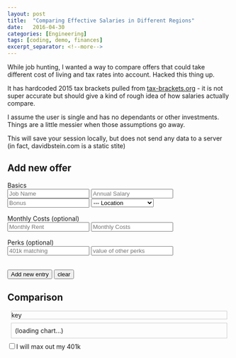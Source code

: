 ```yaml
---
layout: post
title:  "Comparing Effective Salaries in Different Regions"
date:   2016-04-30
categories: [Engineering]
tags: [coding, demo, finances]
excerpt_separator: <!--more-->
---
```


While job hunting, I wanted a way to compare offers that could take different cost of living and tax rates into account.
Hacked this thing up.
<!--more-->
It has hardcoded 2015 tax brackets pulled from <a href="http://www.tax-brackets.org">tax-brackets.org</a> - it is not super accurate but should give a kind of rough idea of how salaries actually compare.

I assume the user is single and has no dependants or other investments. Things are a little messier when those assumptions go away.

This will save your session locally, but does not send any data to a server (in fact, davidbstein.com is a static stite)
    
<script type="text/javascript" charset="utf-8" src="/static/external/jquery.js"></script>

<script>

  window.onload = (function(){
    $("#the-chart").html("");

    var FEDERAL_BRACKETS = [
      [0, .1],
      [9225, .15],
      [37450, .25],
      [90750, .28],
      [189300, .33],
      [411500, .35],
      [413200, .396]
    ];
    // see tax_chart.json
    var STATE_BRACKETS = {
    "Alabama":[[0,0.02],[500,0.04],[3000,0.06]],
    "Alaska":[[0,0]],
    "Arizona":[[0,0.0259],[10000,0.0288],[25000,0.0336],[50000,0.0424],[150000,0.0454]],
    "Arkansas":[[0,0.01],[3900,0.025],[7800,0.035],[11700,0.045],[19600,0.06],[32600,0.07]],
    "California":[[0,0.01],[7124,0.02],[16890,0.04],[26657,0.06],[37005,0.08],[46766,0.093],[1000000,0.103]],
    "Colorado":[[0,0.0463]],
    "Connecticut":[[0,0.03],[10000,0.05],[500000,0.065]],
    "Delaware":[[2000,0.022],[5000,0.039],[10000,0.048],[20000,0.052],[25000,0.0555],[60000,0.0695]],
    "District Of Columbia":[[0,0.04],[10000,0.06],[40000,0.06]],
    "Florida":[[0,0]],
    "Georgia":[[0,0.01],[750,0.02],[2250,0.03],[3750,0.04],[5250,0.05],[7000,0.06]],
    "Hawaii":[[0,0.014],[2400,0.032],[4800,0.055],[9600,0.064],[14400,0.068],[19200,0.072],[24000,0.076],[36000,0.079],[48000,0.0825],[150000,0.09],[175000,0.1],[300000,0.11]],
    "Idaho":[[0,0.016],[1323,0.036],[2642,0.042],[3963,0.051],[5284,0.062],[6604,0.071],[9907,0.074],[26418,0.078]],
    "Illinois":[[0,0.05]],
    "Indiana":[[0,0.034]],
    "Iowa":[[0,0.003],[1439,0.0058],[2878,0.0243],[5756,0.045],[12951,0.0612],[21585,0.0648],[28780,0.068],[43170,0.0792],[64755,0.0898]],
    "Kansas":[[0,0.035],[15000,0.0625],[30000,0.0645]],
    "Kentucky":[[0,0.02],[3000,0.03],[4000,0.04],[5000,0.05],[8000,0.058],[75000,0.06]],
    "Louisiana":[[0,0.02],[12500,0.04],[50000,0.06]],
    "Maine":[[0,0.02],[5000,0.045],[9950,0.07],[19950,0.085]],
    "Maryland":[[0,0.02],[1000,0.03],[2000,0.04],[3000,0.0475],[150000,0.05],[300000,0.0525],[500000,0.055]],
    "Massachusetts":[[0,0.053]],
    "Michigan":[[0,0.0435]],
    "Minnesota":[[0,0.0535],[23100,0.0705],[75891,0.0795]],
    "Mississippi":[[0,0.03],[5000,0.04],[10000,0.05]],
    "Missouri":[[0,0.015],[1000,0.02],[2000,0.025],[3000,0.03],[4000,0.035],[5000,0.04],[6000,0.045],[7000,0.05],[8000,0.055],[9000,0.06]],
    "Montana":[[0,0.01],[2600,0.02],[4600,0.03],[6900,0.04],[9400,0.05],[12100,0.06],[15600,0.069]],
    "Nebraska":[[0,0.0256],[2400,0.0357],[17500,0.0512],[27000,0.0684]],
    "Nevada":[[0,0]],
    "New Hampshire":[[0,0.05]],
    "New Jersey":[[0,0.014],[20000,0.0175],[35000,0.035],[0,0.0553],[75000,0.0637],[500000,0.0897]],
    "New Mexico":[[0,0.017],[5500,0.032],[11000,0.047],[16000,0.049]],
    "New York":[[0,0.04],[8000,0.045],[11000,0.0525],[13000,0.059],[20000,0.0685],[200000,0.0785],[500000,0.0897]],
    "North Carolina":[[0,0.06],[12750,0.07],[60000,0.0775]],
    "North Dakota":[[0,0.0184],[34000,0.0344],[82400,0.0381],[171850,0.0442],[373650,0.0486]],
    "Ohio":[[0,0.0059],[0,0.0117],[0,0.0235],[0,0.0294],[0,0.0352],[0,0.0411],[0,0.047],[0,0.0545],[0,0.0592]],
    "Oklahoma":[[0,0.004],[1000,0.01],[2500,0.02],[3750,0.03],[4900,0.04],[7200,0.05],[8700,0.055]],
    "Oregon":[[0,0.05],[3100,0.07],[7750,0.09],[125000,0.108],[250000,0.11]],
    "Pennsylvania":[[0,0.03]],
    "Rhode Island":[[0,0.0375],[55000,0.0475],[125000,0.0599]],
    "South Carolina":[[0,0],[2760,0.03],[5520,0.04],[8280,0.05],[11040,0.06],[13800,0.07]],
    "South Dakota":[[0,0]],
    "Tennessee":[[0,0.06]],
    "Texas":[[0,0]],
    "Utah":[[0,0.05]],
    "Vermont":[[0,0.0355],[34500,0.068],[83600,0.078],[174400,0.088],[379150,0.0895]],
    "Virginia":[[0,0.02],[3000,0.03],[5000,0.05],[17000,0.0575]],
    "Washington":[[0,0]],
    "West Virginia":[[10000,0.04],[0,0.03],[25000,0.045],[40000,0.06],[60000,0.065]],
    "Wisconsin":[[0,0.046],[10180,0.0615],[20360,0.065],[152740,0.0675],[224210,0.0775]],
    "Wyoming":[[0,0]],
    "none":[[0, 0]]
      };
    var CITY_BRACKETS = {
      "NYC": [
        [0, .02907],
        [21600, .03534],
        [45000, .03591],
        [90000, .03648],
        [500000, .03876]
      ]
    };
    var CITY_STATES = {
      NYC: "New York"
    }

    var STORE_KEY_ENTRIES = "salaray-entries"
    var STORE_KEY_CONFIG = "salaray-config"

    var SalaryChart = {}

    var entries, config;
    try {
      entries = JSON.parse(window.localStorage.getItem(STORE_KEY_ENTRIES)) || [];
    } catch(e) {
      entries = [];
    }

    try {
      config = JSON.parse(window.localStorage.getItem(STORE_KEY_CONFIG)) || {max_401k: false};
      $("input[name=max_401k]")[0].checked = config.max_401k;
    } catch(e) {
      config = {
        max_401k: $("input[name=max_401k]")[0].checked
      }
    }

    function save_state(){
      localStorage.setItem(STORE_KEY_ENTRIES, JSON.stringify(entries))
      localStorage.setItem(STORE_KEY_CONFIG, JSON.stringify(config))
    }

    function read_new_entry(args){
      var entry = {};
      var process_fns = [
        ["label", function(v){return v || "(no name set)";}],
        ["salary", function(v){return parseFloat(v) || 0;}],
        ["bonus", function(v){return parseFloat(v) || 0;}],
        ["rent", function(v){return parseFloat(v) || 0;}],
        ["costs", function(v){return parseFloat(v) || 0;}],
        ["savings", function(v){return parseFloat(v) || 0;}],
        ["match_401k", function(v){return parseFloat(v) || 0;}],
        ["perks", function(v){return parseFloat(v) || 0;}],
        ["location", function(v){return v || "none";}]
      ];
      $(".new-entry input").each(function(i, field){
        entry[field.name] = field.value;
      });
      $(".new-entry select").each(function(i, field){
        entry[field.name] = field.value;
      });
      process_fns.map(function(e){
        var k = e[0]; var fn = e[1];
        entry[k] = fn(entry[k]);
      })
      return entry
    }

    function compute_tax(entry, brackets){
      var income = entry.salary - (config.max_401k ? 18000 : 0);
      var tax = 0;
      brackets.map(function(b, idx){
        var next = brackets[idx+1];
        return [b[0], next ? next[0] : Math.max(income, b[0]), b[1]];
      }).forEach(function(bracket){
        var min = Math.min(bracket[0], income);
        var max = Math.min(bracket[1], income);
        tax += (max - min) * bracket[2];
      });
      return tax;
    }

    function compute_breakdown(entry){
      var state = entry.location;
      var amounts = {};
      amounts.city_tax = 0
      if (!STATE_BRACKETS[state]) {
        state = CITY_STATES[entry.location];
        amounts.city_tax = compute_tax(entry, CITY_BRACKETS[entry.location]);
      }
      amounts.state_tax = compute_tax(entry, STATE_BRACKETS[state]);
      amounts.federal_tax = compute_tax(entry, FEDERAL_BRACKETS);
      amounts.rent = entry.rent * 12;
      amounts.retirement = config.max_401k ? entry.match_401k + 18000 : 0;
      amounts.perks = entry.perks;
      amounts.costs = entry.costs * 12;
      amounts.bonus = entry.bonus;
      amounts.surplus = ( entry.salary
        - amounts.costs
        - amounts.city_tax
        - amounts.state_tax
        - amounts.federal_tax
        - amounts.rent
        - amounts.retirement
      );
      return amounts
    }

    function format_amount(amount, label){
      var labelstr = label ? label + " - " : "";
      var formatted = labelstr + "$" + amount.toLocaleString()
      return $("<span>").text(formatted);
    }

    var _leftfields = ['city_tax', 'state_tax', 'federal_tax', 'rent', 'costs'];
    var _rightfields = ['retirement', 'surplus', 'bonus', 'perks'];

    function draw_entry_bar(breakdown, scale){
      if (breakdown.surplus < 0 || scale <= 0){
        return {
          bar: $("<div>", {"class": "unlivable-bar"}).text("unlivable"),
          leftscale: 100,
          rightscale: 100
        }
      }


      var leftscale = _leftfields.reduce(function(prevVal, cur){
        return prevVal + (breakdown[cur] / scale)
      }, 0)
      var lefttotal = _leftfields.reduce(function(prevVal, cur){
        return prevVal + breakdown[cur]
      }, 0)
      var leftbar = $("<div class='leftbar'>")
        .attr("style", "width:" + (100 * leftscale) + "%")
        .append(format_amount(lefttotal).attr({"class": "biglabel"}));
      _leftfields.forEach(function(field){
        leftbar.append(
          $("<div>", {"class": field, "style":"width:" + (100 * breakdown[field] / (scale * leftscale) ) + "%"})
          .append(format_amount(breakdown[field], field))
        );
      })


      var rightscale = _rightfields.reduce(function(prevVal, cur){
        return prevVal + (breakdown[cur] / scale)
      }, 0)
      var righttotal = _rightfields.reduce(function(prevVal, cur){
        return prevVal + breakdown[cur]
      }, 0)
      var rightbar = $("<div class='rightbar'>")
        .attr("style", "width:" + (100 * rightscale) + "%")
        .append(format_amount(righttotal).attr({"class": "biglabel"}));
      _rightfields.forEach(function(field){
        rightbar.append(
          $("<div>", {"class": field, "style":"width:" + (100 * breakdown[field] / (scale * rightscale) ) + "%"})
          .append(format_amount(breakdown[field], field))
        );
      })
      return {
        bar: $("<div>", {"class": "bar"}).append(leftbar).append(rightbar),
        leftscale: leftscale,
        rightscale: rightscale
      }
    }

    function redraw(){
      var new_chart = $("<div id='the-chart' class='chart'>");
      var scale = 1.3 * entries.reduce(
        function(prev, cur){
          return Math.max(prev, cur.salary + cur.bonus)
        },
        0
      );
      var bars = entries.map(function(e){
        var to_ret = draw_entry_bar(compute_breakdown(e), scale);
        to_ret.entry = e;
        return to_ret;
      });
      var max_left_scale = bars.reduce(function(prevVal, cur){return Math.max(prevVal, cur.leftscale);}, 0.5);
      bars.forEach(function(b, idx){
        new_chart.append($("<div>").text(b.entry.label));
        new_chart.append($("<button onclick='SalaryChart.remove_entry("+idx+")'>").text("remove"));
        new_chart.append($("<div>"));
        buffersize = 100 * (max_left_scale - b.leftscale);
        new_chart.append(b.bar.prepend($("<div>", {class: "leftbuff", style: "width:" + buffersize + "%"})));
      })
      $("#the-chart").html(new_chart.html());
    }

    SalaryChart.clear_entry_input = function(){
      $(".new-entry input").each(function(i, field){
        $(field).val("");
      })
      $(".new-entry select").val("");
    }

    SalaryChart.update = function(){
      config.max_401k = $("input[name=max_401k]")[0].checked;
      save_state();
      redraw();
    }

    SalaryChart.add_entry = function(){
      var entry = read_new_entry();
      entries.push(entry);
      save_state();
      redraw();
    }

    SalaryChart.remove_entry = function(idx){
      entries = entries.slice(0,idx).concat(entries.slice(idx+1));
      save_state();
      redraw();
    }

    window.SalaryChart = SalaryChart;
    redraw();


    function draw_key(){
      var key = $("<div id='the-key'>");
      function drawfunc(fieldname){
        return $("<div>")
          .append($("<span>", {class: fieldname + " labeldiv"}))
          .append("<span>" + fieldname + "</div>")
      }
      var leftdiv = $("<div>")
      _leftfields.map(drawfunc).forEach(function(item){leftdiv.append(item)});
      key.append(leftdiv)
      var rightdiv = $("<div>")
      _rightfields.map(drawfunc).forEach(function(item){rightdiv.append(item)});
      key.append(rightdiv)
      $("#the-key").html(key.html());
    }
    draw_key();
  })
</script>
<style>
  div#the-key {
    border: 1px solid #ccc;
    margin: 8px;
  }
  .labeldiv {
    width: 16px;
    height: 16px;
    display: inline-block;
  }
  #the-key div {
    display: inline-block;
    margin: 2px 8px;
  }
  #the-key span {
    margin: 0px 4px;
  }
  div#the-chart {
    margin: 8px;
    border: 1px solid #ccc;
    padding: 8px;
  }
  span.biglabel {
    color: transparent;
    position: absolute;
    margin-top: -28px;
    cursor: default;
  }
  .bar:hover span.biglabel {
    color: black
  }
  .entry-header {
    margin-top: 16px;
  }
  .bar div div {
    cursor: default;
    display: inline-block;
    color: transparent;
    margin: 0;
    white-space: nowrap;
  }
  .bar div div:hover span {
    color: black;
    overflow: visible;
    display: inline-block;
    position: relative;
    top: 22px;
  }

  .bar .leftbar, .bar .rightbar {
    display: inline;
    margin-bottom: 25px;
    padding-top: 8px;
  }

  .leftbar {
    background: #fbb;
  }

  .rightbar {
    background: #bef;
  }

  .city_tax {
    background: red;
  }

  .leftbuff {
    height: 1px;
  }

  .state_tax {
    background: #FF8D00;
  }

  .federal_tax {
    background: #FFD400;
  }

  .rent {
    background: #FB06FB;
  }

  .costs {
    background: maroon;
  }

  .retirement {
    background: blue;
  }

  .surplus {
    background: #00D860;
  }

  .bonus {
    background: #15FFFF;
  }

  .perks {
    background: #3FBDEC;
  }

  .unlivable-bar {
    background: #ccc;
    text-align: center;
    width: 400px;
    margin: auto;
  }

  .bar {
    padding-top:25px;
    height: 50px;
    display: flex;
  }
</style>
<div id="content-wrapper">
  <div id="content-wrapper-bg"></div>
  <div id="content-wrapper-fg" class="text-document">
    <div>
      <div  >
        <div  >
          <h2  >
            <span  >Add new offer</span>
          </h2>
          <div class="new-entry">
            <div class="entry-header"> Basics </div>
            <input placeholder="Job Name" name="label"/>
            <input placeholder="Annual Salary" name="salary" type="number"/>
            <input placeholder="Bonus" name="bonus" type="number"/>
            <select placeholder="Location" name="location">
              <option value="">--- Location</option>
              <option value="NYC">New York City</option>
              <option value="Alabama"> Alabama </option>
              <option value="Alaska"> Alaska </option>
              <option value="Arizona"> Arizona </option>
              <option value="Arkansas"> Arkansas </option>
              <option value="California"> California </option>
              <option value="Colorado"> Colorado </option>
              <option value="Connecticut"> Connecticut </option>
              <option value="Delaware"> Delaware </option>
              <option value="District Of Columbia"> District Of Columbia </option>
              <option value="Florida"> Florida </option>
              <option value="Georgia"> Georgia </option>
              <option value="Hawaii"> Hawaii </option>
              <option value="Idaho"> Idaho </option>
              <option value="Illinois"> Illinois </option>
              <option value="Indiana"> Indiana </option>
              <option value="Iowa"> Iowa </option>
              <option value="Kansas"> Kansas </option>
              <option value="Kentucky"> Kentucky </option>
              <option value="Louisiana"> Louisiana </option>
              <option value="Maine"> Maine </option>
              <option value="Maryland"> Maryland </option>
              <option value="Massachusetts"> Massachusetts </option>
              <option value="Michigan"> Michigan </option>
              <option value="Minnesota"> Minnesota </option>
              <option value="Mississippi"> Mississippi </option>
              <option value="Missouri"> Missouri </option>
              <option value="Montana"> Montana </option>
              <option value="Nebraska"> Nebraska </option>
              <option value="Nevada"> Nevada </option>
              <option value="New Hampshire"> New Hampshire </option>
              <option value="New Jersey"> New Jersey </option>
              <option value="New Mexico"> New Mexico </option>
              <option value="New York"> New York </option>
              <option value="North Carolina"> North Carolina </option>
              <option value="North Dakota"> North Dakota </option>
              <option value="Ohio"> Ohio </option>
              <option value="Oklahoma"> Oklahoma </option>
              <option value="Oregon"> Oregon </option>
              <option value="Pennsylvania"> Pennsylvania </option>
              <option value="Rhode Island"> Rhode Island </option>
              <option value="South Carolina"> South Carolina </option>
              <option value="South Dakota"> South Dakota </option>
              <option value="Tennessee"> Tennessee </option>
              <option value="Texas"> Texas </option>
              <option value="Utah"> Utah </option>
              <option value="Vermont"> Vermont </option>
              <option value="Virginia"> Virginia </option>
              <option value="Washington"> Washington </option>
              <option value="West Virginia"> West Virginia </option>
              <option value="Wisconsin"> Wisconsin </option>
              <option value="Wyoming"> Wyoming </option>
            </select>
            <div class="entry-header"> Monthly Costs (optional) </div>
            <input placeholder="Monthly Rent" name="rent" type="number"/>
            <input placeholder="Monthly Costs" name="costs" type="number"/>
            <div class="entry-header"> Perks (optional) </div>
            <input placeholder="401k matching" name="match_401k" type="number"/>
            <input placeholder="value of other perks" name="perks" type="number"/>
            <div style="margin-top:32px">
              <button onclick="SalaryChart.add_entry()"> Add new entry </button>
              <button onclick="SalaryChart.clear_entry_input()"> clear </button>
            </div>
          </div>
          <h2  >
            <span  >Comparison</span>
          </h2>
          <div id='the-key'>key</div>
          <div class="chart" id="the-chart">
            (loading chart...)
          </div>
          <div><label><input name="max_401k" type="checkbox" onclick="SalaryChart.update()" />I will max out my 401k</label></div>
        </div>
      </div>
    </div>
  </div>
</div>